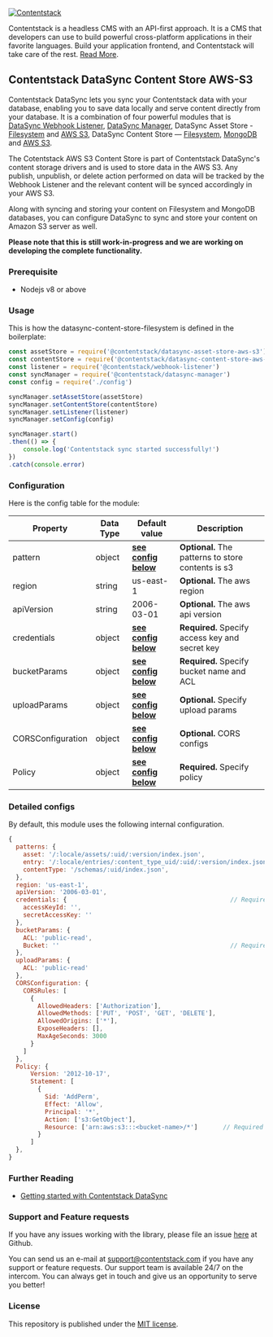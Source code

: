 
[![Contentstack](https://www.contentstack.com/docs/static/images/contentstack.png)](https://www.contentstack.com/)

Contentstack is a headless CMS with an API-first approach. It is a CMS that developers can use to build powerful cross-platform applications in their favorite languages. Build your application frontend, and Contentstack will take care of the rest. [Read More](https://www.contentstack.com/).


## Contentstack DataSync Content Store AWS-S3

Contentstack DataSync lets you sync your Contentstack data with your database, enabling you to save data locally and serve content directly from your database. It is a combination of four powerful modules that is [DataSync Webhook Listener](https://github.com/contentstack/webhook-listener), [DataSync Manager](https://github.com/contentstack/datasync-manager), DataSync Asset Store - [Filesystem](https://github.com/contentstack/datasync-asset-store-filesystem) and [AWS S3](https://github.com/contentstack/datasync-asset-store-aws-s3), DataSync Content Store — [Filesystem](https://github.com/contentstack/datasync-content-store-filesystem),  [MongoDB](https://github.com/contentstack/datasync-content-store-mongodb) and [AWS S3](https://github.com/contentstack/datasync-content-store-s3).
 
The Cotentstack AWS S3 Content Store is part of Contentstack DataSync's content storage drivers and is used to store data in the AWS S3. Any publish, unpublish, or delete action performed on data will be tracked by the  Webhook Listener and the relevant content will be synced accordingly in your AWS S3.

Along with syncing and storing your content on Filesystem and MongoDB databases, you can configure DataSync to sync and store your content on Amazon S3 server as well. 

**Please note that this is still work-in-progress and we are working on developing the complete functionality.**

###  Prerequisite

- Nodejs v8 or above

### Usage

This is how the datasync-content-store-filesystem is defined in the boilerplate:

```js
const assetStore = require('@contentstack/datasync-asset-store-aws-s3') 
const contentStore = require('@contentstack/datasync-content-store-aws-s3') // <<--
const listener = require('@contentstack/webhook-listener')
const syncManager = require('@contentstack/datasync-manager')
const config = require('./config')

syncManager.setAssetStore(assetStore)
syncManager.setContentStore(contentStore) 
syncManager.setListener(listener)
syncManager.setConfig(config)

syncManager.start()
.then(() => {
	console.log('Contentstack sync started successfully!')
})
.catch(console.error)
```

### Configuration
Here is the config table for the module:

|Property|Data Type|Default value|Description|
|--|--|--|--|
|pattern|object|**[see config below](https://github.com/contentstack/datasync-content-store-s3#detailed-configs)**|**Optional.** The patterns to store contents is s3|
|region|string|us-east-1|**Optional.** The aws region|
|apiVersion|string|2006-03-01|**Optional.** The aws api version|
|credentials| object |**[see config below](https://github.com/contentstack/datasync-content-store-s3#detailed-configs)** |**Required.** Specify access key and secret key|
|bucketParams| object |**[see config below](https://github.com/contentstack/datasync-content-store-s3#detailed-configs)** |**Required.** Specify bucket name and ACL|
|uploadParams|object|**[see config below](https://github.com/contentstack/datasync-content-store-s3#detailed-configs)** |**Optional.** Specify upload params|
|CORSConfiguration|object|**[see config below](https://github.com/contentstack/datasync-content-store-s3#detailed-configs)** |**Optional.** CORS configs|
|Policy|object|**[see config below](https://github.com/contentstack/datasync-content-store-s3#detailed-configs)** |**Required.** Specify policy|

### Detailed configs

By default, this module uses the following internal configuration.

```js
{
  patterns: {
    asset: '/:locale/assets/:uid/:version/index.json',
    entry: '/:locale/entries/:content_type_uid/:uid/:version/index.json',
    contentType: '/schemas/:uid/index.json',
  },
  region: 'us-east-1',
  apiVersion: '2006-03-01',
  credentials: {                                             // Required 
    accessKeyId: '',
    secretAccessKey: ''
  },
  bucketParams: {
    ACL: 'public-read',
    Bucket: ''                                               // Required
  },
  uploadParams: {
    ACL: 'public-read'
  },
  CORSConfiguration: {
    CORSRules: [
      {
        AllowedHeaders: ['Authorization'],
        AllowedMethods: ['PUT', 'POST', 'GET', 'DELETE'],
        AllowedOrigins: ['*'],
        ExposeHeaders: [],
        MaxAgeSeconds: 3000
      }
    ]
  },
  Policy: {
      Version: '2012-10-17',
      Statement: [
        {
          Sid: 'AddPerm',
          Effect: 'Allow',
          Principal: '*',
          Action: ['s3:GetObject'],
          Resource: ['arn:aws:s3:::<bucket-name>/*']       // Required
        }
      ]
  },
}
```

### Further Reading

- [Getting started with Contentstack DataSync](https://www.contentstack.com/docs/guide/synchronization/contentstack-datasync)   

### Support and Feature requests

If you have any issues working with the library, please file an issue [here](https://github.com/contentstack/datasync-content-store-mongodb/issues) at Github.

You can send us an e-mail at [support@contentstack.com](mailto:support@contentstack.com) if you have any support or feature requests. Our support team is available 24/7 on the intercom. You can always get in touch and give us an opportunity to serve you better!

### License

This repository is published under the [MIT license](LICENSE).
